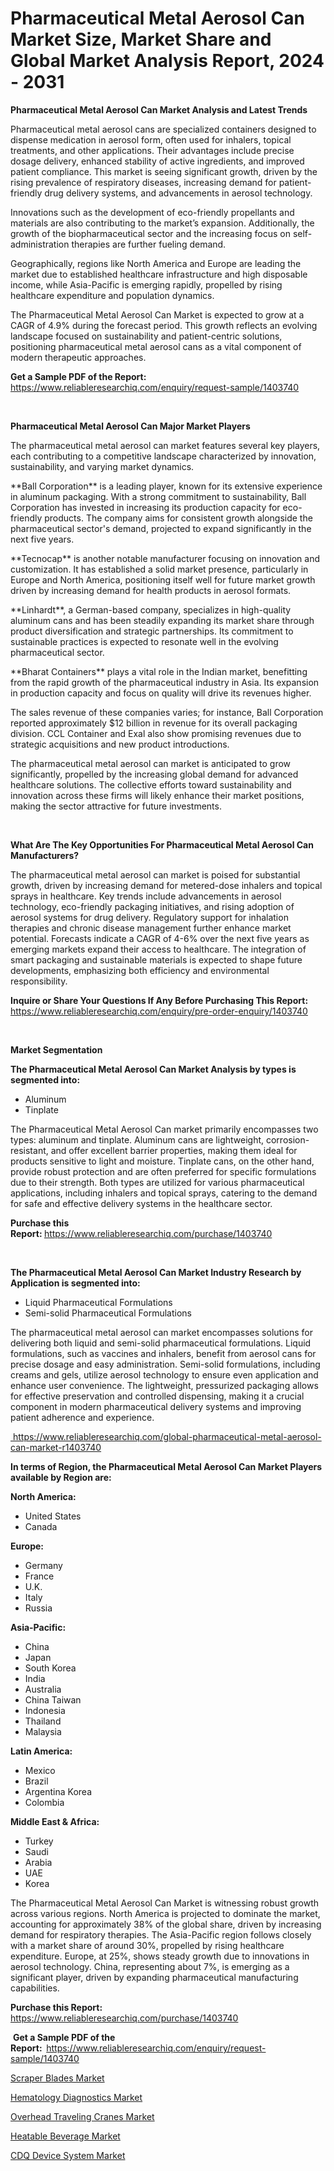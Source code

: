 <p><h1>Pharmaceutical Metal Aerosol Can Market Size, Market Share and Global Market Analysis Report, 2024 - 2031</h1></p><p><strong>Pharmaceutical Metal Aerosol Can Market Analysis and Latest Trends</strong></p>
<p><p>Pharmaceutical metal aerosol cans are specialized containers designed to dispense medication in aerosol form, often used for inhalers, topical treatments, and other applications. Their advantages include precise dosage delivery, enhanced stability of active ingredients, and improved patient compliance. This market is seeing significant growth, driven by the rising prevalence of respiratory diseases, increasing demand for patient-friendly drug delivery systems, and advancements in aerosol technology. </p><p>Innovations such as the development of eco-friendly propellants and materials are also contributing to the market’s expansion. Additionally, the growth of the biopharmaceutical sector and the increasing focus on self-administration therapies are further fueling demand. </p><p>Geographically, regions like North America and Europe are leading the market due to established healthcare infrastructure and high disposable income, while Asia-Pacific is emerging rapidly, propelled by rising healthcare expenditure and population dynamics. </p><p>The Pharmaceutical Metal Aerosol Can Market is expected to grow at a CAGR of 4.9% during the forecast period. This growth reflects an evolving landscape focused on sustainability and patient-centric solutions, positioning pharmaceutical metal aerosol cans as a vital component of modern therapeutic approaches.</p></p>
<p><strong>Get a Sample PDF of the Report:&nbsp;</strong> <a href="https://www.reliableresearchiq.com/enquiry/request-sample/1403740?utm_campaign=1117&utm_medium=2&utm_source=Github&utm_content=ia&utm_term=23102024&utm_id=pharmaceutical-metal-aerosol-can">https://www.reliableresearchiq.com/enquiry/request-sample/1403740</a></p>
<p>&nbsp;</p>
<p><strong>Pharmaceutical Metal Aerosol Can Major Market Players</strong></p>
<p><p>The pharmaceutical metal aerosol can market features several key players, each contributing to a competitive landscape characterized by innovation, sustainability, and varying market dynamics. </p><p>**Ball Corporation** is a leading player, known for its extensive experience in aluminum packaging. With a strong commitment to sustainability, Ball Corporation has invested in increasing its production capacity for eco-friendly products. The company aims for consistent growth alongside the pharmaceutical sector's demand, projected to expand significantly in the next five years.</p><p>**Tecnocap** is another notable manufacturer focusing on innovation and customization. It has established a solid market presence, particularly in Europe and North America, positioning itself well for future market growth driven by increasing demand for health products in aerosol formats. </p><p>**Linhardt**, a German-based company, specializes in high-quality aluminum cans and has been steadily expanding its market share through product diversification and strategic partnerships. Its commitment to sustainable practices is expected to resonate well in the evolving pharmaceutical sector.</p><p>**Bharat Containers** plays a vital role in the Indian market, benefitting from the rapid growth of the pharmaceutical industry in Asia. Its expansion in production capacity and focus on quality will drive its revenues higher.</p><p>The sales revenue of these companies varies; for instance, Ball Corporation reported approximately $12 billion in revenue for its overall packaging division. CCL Container and Exal also show promising revenues due to strategic acquisitions and new product introductions.</p><p>The pharmaceutical metal aerosol can market is anticipated to grow significantly, propelled by the increasing global demand for advanced healthcare solutions. The collective efforts toward sustainability and innovation across these firms will likely enhance their market positions, making the sector attractive for future investments.</p></p>
<p>&nbsp;</p>
<p><strong>What Are The Key Opportunities For Pharmaceutical Metal Aerosol Can Manufacturers?</strong></p>
<p><p>The pharmaceutical metal aerosol can market is poised for substantial growth, driven by increasing demand for metered-dose inhalers and topical sprays in healthcare. Key trends include advancements in aerosol technology, eco-friendly packaging initiatives, and rising adoption of aerosol systems for drug delivery. Regulatory support for inhalation therapies and chronic disease management further enhance market potential. Forecasts indicate a CAGR of 4-6% over the next five years as emerging markets expand their access to healthcare. The integration of smart packaging and sustainable materials is expected to shape future developments, emphasizing both efficiency and environmental responsibility.</p></p>
<p><strong>Inquire or Share Your Questions If Any Before Purchasing This Report:</strong> <a href="https://www.reliableresearchiq.com/enquiry/pre-order-enquiry/1403740?utm_campaign=1117&utm_medium=2&utm_source=Github&utm_content=ia&utm_term=23102024&utm_id=pharmaceutical-metal-aerosol-can">https://www.reliableresearchiq.com/enquiry/pre-order-enquiry/1403740</a></p>
<p>&nbsp;</p>
<p><strong>Market Segmentation</strong></p>
<p><strong>The Pharmaceutical Metal Aerosol Can Market Analysis by types is segmented into:</strong></p>
<p><ul><li>Aluminum</li><li>Tinplate</li></ul></p>
<p><p>The Pharmaceutical Metal Aerosol Can market primarily encompasses two types: aluminum and tinplate. Aluminum cans are lightweight, corrosion-resistant, and offer excellent barrier properties, making them ideal for products sensitive to light and moisture. Tinplate cans, on the other hand, provide robust protection and are often preferred for specific formulations due to their strength. Both types are utilized for various pharmaceutical applications, including inhalers and topical sprays, catering to the demand for safe and effective delivery systems in the healthcare sector.</p></p>
<p><strong>Purchase this Report:&nbsp;</strong><a href="https://www.reliableresearchiq.com/purchase/1403740?utm_campaign=1117&utm_medium=2&utm_source=Github&utm_content=ia&utm_term=23102024&utm_id=pharmaceutical-metal-aerosol-can">https://www.reliableresearchiq.com/purchase/1403740</a></p>
<p>&nbsp;</p>
<p><strong>The Pharmaceutical Metal Aerosol Can Market Industry Research by Application is segmented into:</strong></p>
<p><ul><li>Liquid Pharmaceutical Formulations</li><li>Semi-solid Pharmaceutical Formulations</li></ul></p>
<p><p>The pharmaceutical metal aerosol can market encompasses solutions for delivering both liquid and semi-solid pharmaceutical formulations. Liquid formulations, such as vaccines and inhalers, benefit from aerosol cans for precise dosage and easy administration. Semi-solid formulations, including creams and gels, utilize aerosol technology to ensure even application and enhance user convenience. The lightweight, pressurized packaging allows for effective preservation and controlled dispensing, making it a crucial component in modern pharmaceutical delivery systems and improving patient adherence and experience.</p></p>
<p><a href="https://www.reliableresearchiq.com/global-pharmaceutical-metal-aerosol-can-market-r1403740?utm_campaign=1117&utm_medium=2&utm_source=Github&utm_content=ia&utm_term=23102024&utm_id=pharmaceutical-metal-aerosol-can">&nbsp;https://www.reliableresearchiq.com/global-pharmaceutical-metal-aerosol-can-market-r1403740</a></p>
<p><strong>In terms of Region, the Pharmaceutical Metal Aerosol Can Market Players available by Region are:</strong></p>
<p>
    <p> <strong> North America: </strong>
        <ul>
            <li>United States</li>
            <li>Canada</li>
        </ul>
        </p> 
    <p> <strong> Europe: </strong>
        <ul>
            <li>Germany</li>
            <li>France</li>
            <li>U.K.</li>
            <li>Italy</li>
            <li>Russia</li>
        </ul>
        </p> 
    <p> <strong> Asia-Pacific: </strong>
        <ul>
            <li>China</li>
            <li>Japan</li>
            <li>South Korea</li>
            <li>India</li>
            <li>Australia</li>
            <li>China Taiwan</li>
            <li>Indonesia</li>
            <li>Thailand</li>
            <li>Malaysia</li>
        </ul>
        </p> 
    <p> <strong> Latin America: </strong>
        <ul>
            <li>Mexico</li>
            <li>Brazil</li>
            <li>Argentina Korea</li>
            <li>Colombia</li>
        </ul>
        </p> 
    <p> <strong> Middle East & Africa: </strong>
        <ul>
            <li>Turkey</li>
            <li>Saudi</li>
            <li>Arabia</li>
            <li>UAE</li>
            <li>Korea</li>
        </ul>
    </p>
    </p>
<p><p>The Pharmaceutical Metal Aerosol Can Market is witnessing robust growth across various regions. North America is projected to dominate the market, accounting for approximately 38% of the global share, driven by increasing demand for respiratory therapies. The Asia-Pacific region follows closely with a market share of around 30%, propelled by rising healthcare expenditure. Europe, at 25%, shows steady growth due to innovations in aerosol technology. China, representing about 7%, is emerging as a significant player, driven by expanding pharmaceutical manufacturing capabilities.</p></p>
<p><strong>Purchase this Report: </strong><a href="https://www.reliableresearchiq.com/purchase/1403740?utm_campaign=1117&utm_medium=2&utm_source=Github&utm_content=ia&utm_term=23102024&utm_id=pharmaceutical-metal-aerosol-can">https://www.reliableresearchiq.com/purchase/1403740</a></p>
<p>&nbsp;<strong>Get a Sample PDF of the Report:&nbsp;&nbsp;</strong><a href="https://www.reliableresearchiq.com/enquiry/request-sample/1403740?utm_campaign=1117&utm_medium=2&utm_source=Github&utm_content=ia&utm_term=23102024&utm_id=pharmaceutical-metal-aerosol-can">https://www.reliableresearchiq.com/enquiry/request-sample/1403740</a></p>
<p><strong></strong></p>
<p><p><a href="https://issuu.com/reportprime-2/docs/scraper-blades-market-size-2030.ppt_7fece382006fbd?utm_campaign=1117&utm_medium=2&utm_source=Github&utm_content=ia&utm_term=23102024&utm_id=pharmaceutical-metal-aerosol-can">Scraper Blades Market</a></p><p><a href="https://www.linkedin.com/pulse/global-hematology-diagnostics-market-analysis-key-trends-future-yppyf?utm_campaign=1117&utm_medium=2&utm_source=Github&utm_content=ia&utm_term=23102024&utm_id=pharmaceutical-metal-aerosol-can">Hematology Diagnostics Market</a></p><p><a href="https://issuu.com/reportprime-2/docs/overhead-traveling-cranes-market-si_d11bb7a54f1322?utm_campaign=1117&utm_medium=2&utm_source=Github&utm_content=ia&utm_term=23102024&utm_id=pharmaceutical-metal-aerosol-can">Overhead Traveling Cranes Market</a></p><p><a href="https://github.com/cairotmbrowne3cq/Market-Research-Report-List-1/blob/main/heatable-beverage-market.md?utm_campaign=1117&utm_medium=2&utm_source=Github&utm_content=ia&utm_term=23102024&utm_id=pharmaceutical-metal-aerosol-can">Heatable Beverage Market</a></p><p><a href="https://github.com/siennagx1ahafter/Market-Research-Report-List-1/blob/main/cdq-device-system-market.md?utm_campaign=1117&utm_medium=2&utm_source=Github&utm_content=ia&utm_term=23102024&utm_id=pharmaceutical-metal-aerosol-can">CDQ Device System Market</a></p></p>